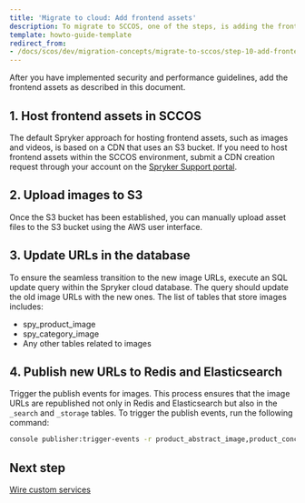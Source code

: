 ```yaml
---
title: 'Migrate to cloud: Add frontend assets'
description: To migrate to SCCOS, one of the steps, is adding the frontend assets.
template: howto-guide-template
redirect_from:
- /docs/scos/dev/migration-concepts/migrate-to-sccos/step-10-add-frontend-assets.html
---
```


After you have implemented security and performance guidelines, add the frontend assets as described in this document.

## 1. Host frontend assets in SCCOS
The default Spryker approach for hosting frontend assets, such as images and videos, is based on a CDN that uses an S3 bucket. If you need to host frontend assets within the SCCOS environment, submit a CDN creation request through your account on the [Spryker Support portal](https://support.spryker.com/).

## 2. Upload images to S3
Once the S3 bucket has been established, you can manually upload asset files to the S3 bucket using the AWS user interface.

## 3. Update URLs in the database
To ensure the seamless transition to the new image URLs, execute an SQL update query within the Spryker cloud database. The query should update the old image URLs with the new ones. The list of tables that store images includes:
* spy_product_image
* spy_category_image
* Any other tables related to images

## 4. Publish new URLs to Redis and Elasticsearch
Trigger the publish events for images. This process ensures that the image URLs are republished not only in Redis and Elasticsearch but also in the `_search` and `_storage` tables.
To trigger the publish events, run the following command:

```bash
console publisher:trigger-events -r product_abstract_image,product_concrete_image,configurable_bundle_template_image,category_image
```

## Next step

[Wire custom services](/docs/dg/dev/upgrade-and-migrate/migrate-to-cloud/step-11-wire-custom-services.html)
